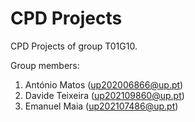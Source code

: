 # CPD Projects

CPD Projects of group T01G10. 

Group members:

1. António Matos (up202006866@up.pt)
2. Davide Teixeira (up202109860@up.pt) 
3. Emanuel Maia (up202107486@up.pt)
